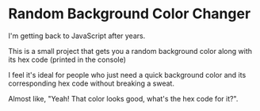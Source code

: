 # Random Background Color Changer

I'm getting back to JavaScript after years.

This is a small project that gets you a random background color along with its hex code (printed in the console)

I feel it's ideal for people who just need a quick background color and its corresponding hex code without breaking a sweat.

Almost like, "Yeah! That color looks good, what's the hex code for it?".

